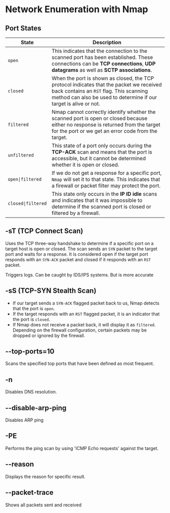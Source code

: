 # Network Enumeration with Nmap

## Port States

| **State**          | **Description**                                                                                                                                                                                         |
| ------------------ | ------------------------------------------------------------------------------------------------------------------------------------------------------------------------------------------------------- |
| `open`             | This indicates that the connection to the scanned port has been established. These connections can be **TCP connections**, **UDP datagrams** as well as **SCTP associations**.                          |
| `closed`           | When the port is shown as closed, the TCP protocol indicates that the packet we received back contains an `RST` flag. This scanning method can also be used to determine if our target is alive or not. |
| `filtered`         | Nmap cannot correctly identify whether the scanned port is open or closed because either no response is returned from the target for the port or we get an error code from the target.                  |
| `unfiltered`       | This state of a port only occurs during the **TCP-ACK** scan and means that the port is accessible, but it cannot be determined whether it is open or closed.                                           |
| `open\|filtered`   | If we do not get a response for a specific port, `Nmap` will set it to that state. This indicates that a firewall or packet filter may protect the port.                                                |
| `closed\|filtered` | This state only occurs in the **IP ID idle** scans and indicates that it was impossible to determine if the scanned port is closed or filtered by a firewall.                                           |

## -sT (TCP Connect Scan)

Uses the TCP three-way handshake to determine if a specific port on a target host is open or closed. The scan sends an `SYN` packet to the target port and waits for a response. It is considered open if the target port responds with an `SYN-ACK` packet and closed if it responds with an `RST` packet.

Triggers logs. Can be caught by IDS/IPS systems. But is more accurate

## -sS (TCP-SYN Stealth Scan)

* If our target sends a `SYN-ACK` flagged packet back to us, Nmap detects that the port is `open`.
* If the target responds with an `RST` flagged packet, it is an indicator that the port is `closed`.
* If Nmap does not receive a packet back, it will display it as `filtered`. Depending on the firewall configuration, certain packets may be dropped or ignored by the firewall.

## --top-ports=10

Scans the specified top ports that have been defined as most frequent.

## -n

Disables DNS resolution.

## --disable-arp-ping

Disables ARP ping

## -PE

Performs the ping scan by using 'ICMP Echo requests' against the target.

## --reason

Displays the reason for specific result.

## --packet-trace

Shows all packets sent and received
